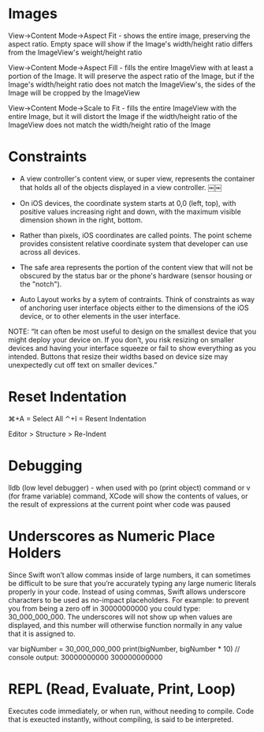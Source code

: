 #  Images

View->Content Mode->Aspect Fit
    - shows the entire image, preserving the aspect ratio. Empty space will show if the Image's width/height ratio differs from the ImageView's weight/height ratio

View->Content Mode->Aspect Fill
    - fills the entire ImageView with at least a portion of the Image. It will preserve the aspect ratio of the Image, but if the Image's width/height ratio does not match the ImageView's, the sides of the Image will be cropped by the ImageView
    
View->Content Mode->Scale to Fit
    - fills the entire ImageView with the entire Image, but it will distort the Image if the width/height ratio of the ImageView does not match the width/height ratio of the Image

# Constraints
* A view controller's content view, or super view, represents the container that holds all of the objects displayed in a view controller.
￼￼
* On iOS devices, the coordinate system starts at 0,0 (left, top), with positive values increasing right and down, with the maximum visible dimension shown in the right, bottom.

* Rather than pixels, iOS coordinates are called points. The point scheme provides consistent relative coordinate system that developer can use across all devices.

* The safe area represents the portion of the content view that will not be obscured by the status bar or the phone's hardware (sensor housing or the "notch").

* Auto Layout works by a sytem of contraints. Think of constraints as way of anchoring user interface objects either to the dimensions of the iOS device, or to other elements in the user interface.

NOTE: “It can often be most useful to design on the smallest device that you might deploy your device on. If you don’t, you risk resizing on smaller devices and having your interface squeeze or fail to show everything as you intended. Buttons that resize their widths based on device size may unexpectedly cut off text on smaller devices.”

# Reset Indentation
⌘+A = Select All
⌃+I = Resent Indentation

Editor > Structure > Re-Indent

# Debugging
lldb (low level debugger) - when used with po (print object) command or v (for frame variable) command, XCode will show the contents of values, or the result of expressions at the current point wher code was paused

# Underscores as Numeric Place Holders

Since Swift won’t allow commas inside of large numbers, it can sometimes be difficult to be sure that you’re accurately typing any large numeric literals properly in your code. Instead of using commas, Swift allows underscore characters to be used as no-impact placeholders. For example: to prevent you from being a zero off in 30000000000 you could type: 30_000_000_000. The underscores will not show up when values are displayed, and this number will otherwise function normally in any value that it is assigned to.

var bigNumber = 30_000_000_000
print(bigNumber, bigNumber * 10)
// console output: 30000000000 300000000000

# REPL (Read, Evaluate, Print, Loop)

Executes code immediately, or when run, without needing to compile. Code that is exeucted instantly, without compiling, is said to be interpreted.
